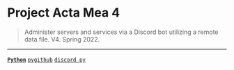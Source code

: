 # Project Acta Mea 4
> Administer servers and services via a Discord bot utilizing a remote data file. V4. Spring 2022.

---

[**`Python`**](https://github.com/lxRbckl/lxRbckl/blob/main/Python/README.md)
[`pygithub`](https://github.com/lxRbckl/lxRbckl/blob/main/Python/pygithub/README.md)
[`discord py`](https://github.com/lxRbckl/lxRbckl/blob/main/Python/discord-py/README.md)

# 
